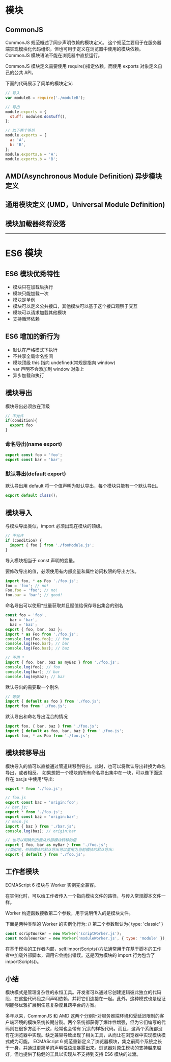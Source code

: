 # 模块

## CommonJS

CommonJS 规范概述了同步声明依赖的模块定义。
这个规范主要用于在服务器端实现模块化代码组织，但也可用于定义在浏览器中使用的模块依赖。
CommonJS 模块语法不能在浏览器中直接运行。

CommonJS 模块定义需要使用 require()指定依赖，而使用 exports 对象定义自己的公共 API。

下面的代码展示了简单的模块定义:

```js
// 导入
var moduleB = require('./moduleB');

// 导出
module.exports = {
  stuff: moduleB.doStuff(),
};

// 以下两个等价
module.exports = {
  a: 'A',
  b: 'B',
};
module.exports.a = 'A';
module.exports.b = 'B';
```

## AMD(Asynchronous Module Definition) 异步模块定义

## 通用模块定义 (UMD，Universal Module Definition)

## 模块加载器终将没落

---

# ES6 模块

## ES6 模块优秀特性

- 模块只在加载后执行
- 模块只能加载一次
- 模块是单例
- 模块可以定义公共接口，其他模块可以基于这个接口观察于交互
- 模块可以请求加载其他模块
- 支持循环依赖

## ES6 增加的新行为

- 默认在严格模式下执行
- 不共享全局命名空间
- 模块顶级 this 指向 undefined(常规是指向 window)
- var 声明不会添加到 window 对象上
- 异步加载和执行

## 模块导出

模块导出必须放在顶级

```js
// 不允许
if(condition){
  export foo
}
```

### 命名导出(name export)

```js
export const foo = 'foo';
export const bar = 'bar';
```

### 默认导出(default export)

默认导出用 default 将一个值声明为默认导出，每个模块只能有一个默认导出。

```js
export default clsss();
```

## 模块导入

与模块导出类似，import 必须出现在模块的顶级。

```js
// 不允许
if (condition) {
  import { foo } from './fooModule.js';
}
```

导入模块相当于 const 声明的变量。

要修改导出的值，必须使用有内部变量和属性访问权限的导出方法。

```js
import foo, * as Foo './foo.js';
foo = 'foo'; // no!
Foo.foo = 'foo'; // no!
foo.bar = 'bar'; // good!
```

命名导出可以使用\*批量获取并且赋值给保存导出集合的别名

```js
const foo = 'foo',
  bar = 'bar',
  baz = 'baz';
export { foo, bar, baz };
import * as Foo from './foo.js';
console.log(Foo.foo); // foo
console.log(Foo.bar); // bar
console.log(Foo.baz); // baz

// 不用 *
import { foo, bar, baz as myBaz } from './foo.js';
console.log(foo); // foo
console.log(bar); // bar
console.log(myBaz); // baz
```

默认导出的需要取一个别名

```js
// 等效
import { default as foo } from './foo.js';
import foo from './foo.js';
```

默认导出和命名导出混合的情况

```js
import foo, { bar, baz } from './foo.js';
import { default as foo, bar, baz } from './foo.js';
import foo, * as Foo from './foo.js';
```

## 模块转移导出

模块导入的值可以直接通过管道转移到导出。此时，也可以将默认导出转换为命名导出，或者相反。 如果想把一个模块的所有命名导出集中在一块，可以像下面这样在 bar.js 中使用\*导出:

```js
export * from './foo.js';
```

```js
// foo.js
export const baz = 'origin:foo';
// bar.js;
export * from './foo.js';
export const baz = 'origin:bar';
// main.js
import { baz } from './bar.js';
console.log(baz); // origin:bar
```

```js
// 也可以明确列出要从外部模块转移的值
export { foo, bar as myBar } from './foo.js';
//类似地，外部模块的默认导出可以重用为当前模块的默认导出:
export { default } from './foo.js';
```

## 工作者模块

ECMAScript 6 模块与 Worker 实例完全兼容。

在实例化时，可以给工作者传入一个指向模块文件的路径，与传入常规脚本文件一样。

Worker 构造函数接收第二个参数，用于说明传入的是模块文件。

下面是两种类型的 Worker 的实例化行为: // 第二个参数默认为{ type: 'classic' }

```js
const scriptWorker = new Worker('scriptWorker.js');
const moduleWorker = new Worker('moduleWorker.js', { type: 'module' });
```

在基于模块的工作者内部，self.importScripts()方法通常用于在基于脚本的工作者中加载外部脚本，调用它会抛出错误。这是因为模块的 import 行为包含了 importScripts()。

## 小结

模块模式是管理复杂性的永恒工具。开发者可以通过它创建逻辑彼此独立的代码段，在这些代码段之间声明依赖，并将它们连接在一起。此外，这种模式也是经证明能够优雅扩展到任意复杂度且跨平台的方案。

多年以来，CommonJS 和 AMD 这两个分别针对服务器端环境和受延迟限制的客户端环境的模块系统长期分裂。两个系统都获得了爆炸性增强，但为它们编写的代码则在很多方面不一致，经常也会带有 冗余的样板代码。而且，这两个系统都没有在浏览器中实现。缺乏兼容导致出现了相关工具，从而让在浏览器中实现模块模式成为可能。
ECMAScript 6 规范重新定义了浏览器模块，集之前两个系统之长于一身，并通过更简单的声明性语法暴露出来。浏览器对原生模块的支持越来越好，但也提供了稳健的工具以实现从不支持到支持 ES6 模块的过渡。
